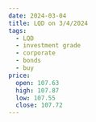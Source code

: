 ```yaml
---
date: 2024-03-04
title: LQD on 3/4/2024
tags: 
  - LQD
  - investment grade
  - corporate
  - bonds
  - buy
price:
  open: 107.63
  high: 107.87
  low: 107.55
  close: 107.72
---
```

<div class="post">
<snapshot-grid 
    :reports="['2024/03/04/MTP/LQD']"
    chart="2024/03/04/Chart/LQD"
/>
<p>

</p>
<p>

</p>
</div>